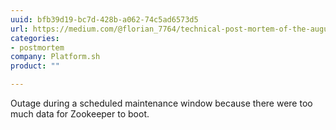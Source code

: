 ```yaml
---
uuid: bfb39d19-bc7d-428b-a062-74c5ad6573d5
url: https://medium.com/@florian_7764/technical-post-mortem-of-the-august-incident-82ab4c3d6547
categories:
- postmortem
company: Platform.sh
product: ""

---
```


Outage during a scheduled maintenance window because there were too much data for Zookeeper to boot.
